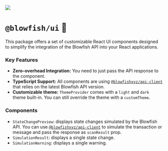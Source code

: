 ![](https://framerusercontent.com/images/LMkkyrT6aZKMqZNobSZKDY8lnM.jpg)

# `@blowfish/ui` 🐡

This package offers a set of customizable React UI components designed to simplify the integration of the Blowfish API into your React applications.

### Key Features

- **Zero-overhead Integration:** You need to just pass the API response to the component.
- **TypeScript Support:** All components are using [`@blowfishxyz/api-client`](https://www.npmjs.com/package/@blowfishxyz/api-client) that relies on the latest Blowfish API version.
- **Customizable theme:** `ThemeProvider` comes with a `light` and `dark` theme built-in. You can still override the theme with a `customTheme`.

### Components

- `StateChangePreview`: displays state changes simulated by the Blowfish API. You can use [`@blowfishxyz/api-client`](https://www.npmjs.com/package/@blowfishxyz/api-client) to simulate the transaction or message and pass the response as `scanResult` prop.
- `SimulationResult`: displays a single state change.
- `SimulationWarning`: displays a single warning.
